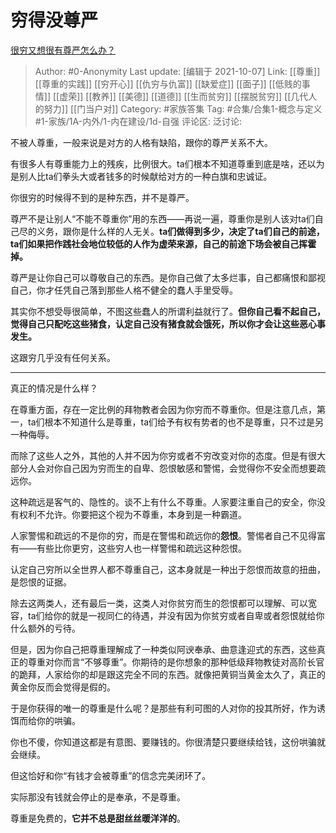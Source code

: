 # 穷得没尊严
[很穷又想很有尊严怎么办？](https://www.zhihu.com/question/485657993/answer/2158420471)

> Author: #0-Anonymity
> Last update: [编辑于 2021-10-07]
> Link: [[尊重]] [[尊重的实践]] [[穷开心]] [[仇穷与仇富]] [[缺爱症]] [[面子]] [[低贱的事情]] [[虚荣]] [[教养]] [[美德]] [[道德]] [[生而贫穷]] [[摆脱贫穷]] [[几代人的努力]] [[门当户对]]
> Category: #家族答集
> Tag: #合集/合集1-概念与定义 #1-家族/1A-内外/1-内在建设/1d-自强
> 评论区:
> 泛讨论:

不被人尊重，一般来说是对方的人格有缺陷，跟你的尊严关系不大。

有很多人有尊重能力上的残疾，比例很大。ta们根本不知道尊重到底是啥，还以为是别人比ta们拳头大或者钱多的时候献给对方的一种白旗和忠诚证。

你很穷的时候得不到的是种东西，并不是尊严。

尊严不是让别人“不能不尊重你”用的东西——再说一遍，尊重你是别人该对ta们自己尽的义务，跟你是什么样的人无关。**ta们做得到多少，决定了ta们自己的前途，ta们如果把作践社会地位较低的人作为虚荣来源，自己的前途下场会被自己挥霍掉。**

尊严是让你自己可以尊敬自己的东西。是你自己做了太多烂事，自己都痛恨和鄙视自己，你才任凭自己落到那些人格不健全的蠢人手里受辱。

其实你不想受辱很简单，不图这些蠢人的所谓利益就行了。**但你自己看不起自己，觉得自己只配吃这些猪食，认定自己没有猪食就会饿死，所以你才会让这些恶心事发生。**

这跟穷几乎没有任何关系。

---

真正的情况是什么样？

在尊重方面，存在一定比例的拜物教者会因为你穷而不尊重你。但是注意几点，第一，ta们根本不知道什么是尊重，ta们给予有权有势者的也不是尊重，只不过是另一种侮辱。

而除了这些人之外，其他的人并不因为你穷或者不穷改变对你的态度。但是有很大部分人会对你自己因为穷而生的自卑、怨恨敏感和警惕，会觉得你不安全而想要疏远你。

这种疏远是客气的、隐性的。谈不上有什么不尊重。人家要注重自己的安全，你没有权利不允许。你要把这个视为不尊重，本身到是一种霸道。

人家警惕和疏远的不是你的穷，而是在警惕和疏远你的**怨恨**。警惕者自己不见得富有——有些比你更穷，这些穷人也一样警惕和疏远这种怨恨。

认定自己穷所以全世界人都不尊重自己，这本身就是一种出于怨恨而故意的扭曲，是怨恨的证据。

除去这两类人，还有最后一类，这类人对你贫穷而生的怨恨都可以理解、可以宽容，ta们给你的就是一视同仁的待遇，并没有因为你贫穷或者自卑或者怨恨就给你什么额外的亏待。

但是，因为你自己把尊重理解成了一种类似阿谀奉承、曲意逢迎式的东西，这些真正的尊重对你而言“不够尊重”。你期待的是你想象的那种低级拜物教徒对高阶长官的跪拜，人家给你的却是跟这完全不同的东西。就像把黄铜当黄金太久了，真正的黄金你反而会觉得是假的。

于是你获得的唯一的尊重是什么呢？是那些有利可图的人对你的投其所好，作为诱饵而给你的哄骗。

你也不傻，你知道这都是有意图、要赚钱的。你很清楚只要继续给钱，这份哄骗就会继续。

但这恰好和你“有钱才会被尊重”的信念完美闭环了。

实际那没有钱就会停止的是奉承，不是尊重。

尊重是免费的，**它并不总是甜丝丝暖洋洋的**。
